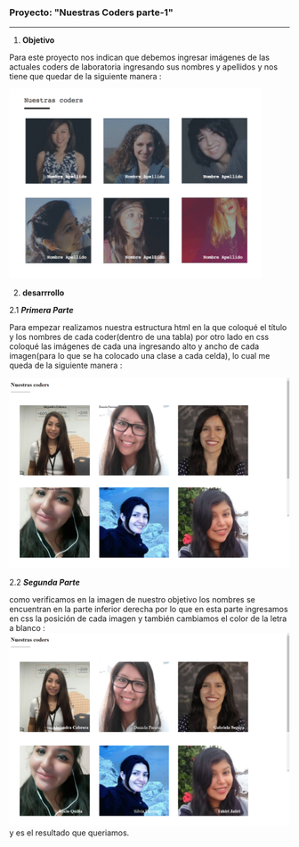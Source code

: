 ### Proyecto: "Nuestras Coders parte-1" ###

--------------------------------------------------------------

1) __Objetivo__

  Para este proyecto nos indican que debemos ingresar imágenes de las actuales coders de laboratoria ingresando sus nombres y apellidos y nos tiene que quedar de la siguiente manera :

   ![Objetivo](assets/images/producto_final.png)


  2) __desarrrollo__

  2.1 ***Primera Parte***

  Para empezar realizamos nuestra estructura html en la que  coloqué el título y los nombres de cada coder(dentro de una tabla) por otro lado  en css coloqué las imágenes de cada una ingresando alto y ancho de cada imagen(para lo que se ha colocado una clase a cada celda), lo cual me queda de la siguiente manera :

  ![primera parte](assets/images/primera_parte.png)


  2.2 ***Segunda Parte***

  como verificamos en la imagen de nuestro objetivo los nombres se encuentran en la parte inferior derecha por lo que en esta parte ingresamos en css la posición de cada imagen y también cambiamos el color de la letra a blanco :![segunda parte](assets/images/segunda_parte.png)
   y es el resultado que queriamos.


  
